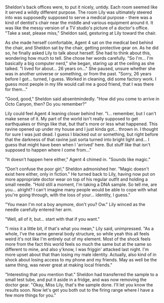 Sheldon's back offices were, to put it nicely, untidy. Each room seemed like it served a wildly different purpose. The room Lily was ultimately steered into was supposedly supposed to serve a medical purpose - there was a kind of dentist's chair near the middle and various equipment around it. It was like the messy version of a TV studio's picture of a doctor's office. "Take a seat, please miss," Sheldon said, gesturing at Lily toward the chair.

As she made herself comfortable, Agent 4 sat on the medical bed behind the chair, and Sheldon sat by the chair, getting protective gear on. As he did so, he finally asked Lily to talk about herself. She had to think about this, wondering how much to tell. She chose her words carefully. "So I'm... I'm basically a big computer nerd," she began, staring up at the ceiling as she talked. "I lived for about... 26 years on..." She paused, unsure whether she was in another universe or something, or from the past. "Sorry, 26 years before I got... turned, I guess. Worked in cleaning, did some factory work. I guess most people in my life would call me a good friend, that I was there for them..."

"Good, good," Sheldon said absentmindedly. "How did you come to arrive in Octo Canyon, then? Do you remember?"

Lily could feel Agent 4 leaning closer behind her. "I... remember, but I can't make sense of it. My part of the world isn't really supposed to get earthquakes or things like that, but that's more or less what happened. This ravine opened up under my house and I just kinda got... thrown in. I thought for sure I was just dead. I guess I blacked out or something, but right before that the darkness of that ravine just sorta turned into bright light and... I guess that might have been when I 'arrived' here. But stuff like that isn't supposed to happen where I come from..."

"It doesn't happen here either," Agent 4 chimed in. "Sounds like magic."

"Don't confuse the poor girl," Sheldon admonished her. "Magic doesn't exist here either, only in fiction." He turned back to Lily, having now put on more appropriate doctor wear on top of his regular outfit and holding a small needle. "Hold still a moment, I'm taking a DNA sample. So tell me, are you... alright? I can't imagine many people would be able to cope with what you're going through, with the loss of your... identity, I guess."

"You mean I'm not a boy anymore, don't you? Ow." Lily winced as the needle carefully entered her arm.

"Well, all of it, but... start with that if you want."

"I miss it a little bit, if that's what you mean," Lily said, unimpressed. "As a whole, I've the same general body structure, so while yeah this all feels weird it's not like I'm entirely out of my element. Most of the shock feels more from the fact this world feels so much the same but at the same so different to mine, and also y'know, I was friggin' attacked last night. I'm more upset about that than losing my male identity. Actually, also kind of in shock about losing access to my phone and my friends. May as well be the same thing, was never great at making local friends."

"Interesting that you mention that." Sheldon had transferred the sample to a small test tube, and put it aside in a fridge, and was now removing the doctor gear. "Okay, Miss Lily, that's the sample done. I'll let you know the results soon. Now let's get you both out to the firing range where I have a few more things for you."